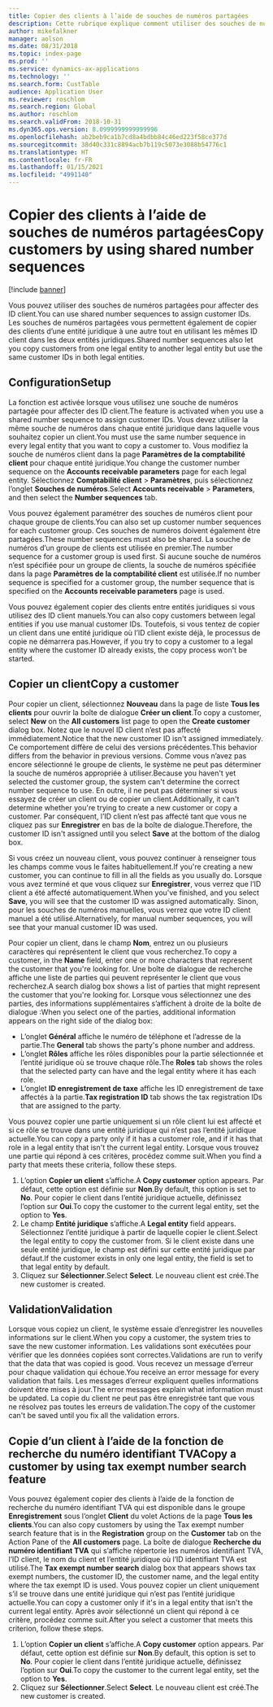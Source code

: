 ```yaml
---
title: Copier des clients à l’aide de souches de numéros partagées
description: Cette rubrique explique comment utiliser des souches de numéros partagées pour copier un client dans une autre entité juridique tout en conservant le même ID client.
author: mikefalkner
manager: aolson
ms.date: 08/31/2018
ms.topic: index-page
ms.prod: ''
ms.service: dynamics-ax-applications
ms.technology: ''
ms.search.form: CustTable
audience: Application User
ms.reviewer: roschlom
ms.search.region: Global
ms.author: roschlom
ms.search.validFrom: 2018-10-31
ms.dyn365.ops.version: 8.0999999999999996
ms.openlocfilehash: ab2beb9ca1b7cd8a4bdbb84c46ed223f58ce377d
ms.sourcegitcommit: 38d40c331c8894acb7b119c5073e3088b54776c1
ms.translationtype: HT
ms.contentlocale: fr-FR
ms.lasthandoff: 01/15/2021
ms.locfileid: "4991140"
---
```

# <a name="copy-customers-by-using-shared-number-sequences"></a><span data-ttu-id="74898-103">Copier des clients à l’aide de souches de numéros partagées</span><span class="sxs-lookup"><span data-stu-id="74898-103">Copy customers by using shared number sequences</span></span>

[!include [banner](../includes/banner.md)]

<span data-ttu-id="74898-104">Vous pouvez utiliser des souches de numéros partagées pour affecter des ID client.</span><span class="sxs-lookup"><span data-stu-id="74898-104">You can use shared number sequences to assign customer IDs.</span></span> <span data-ttu-id="74898-105">Les souches de numéros partagées vous permettent également de copier des clients d’une entité juridique à une autre tout en utilisant les mêmes ID client dans les deux entités juridiques.</span><span class="sxs-lookup"><span data-stu-id="74898-105">Shared number sequences also let you copy customers from one legal entity to another legal entity but use the same customer IDs in both legal entities.</span></span>

## <a name="setup"></a><span data-ttu-id="74898-106">Configuration</span><span class="sxs-lookup"><span data-stu-id="74898-106">Setup</span></span>

<span data-ttu-id="74898-107">La fonction est activée lorsque vous utilisez une souche de numéros partagée pour affecter des ID client.</span><span class="sxs-lookup"><span data-stu-id="74898-107">The feature is activated when you use a shared number sequence to assign customer IDs.</span></span> <span data-ttu-id="74898-108">Vous devez utiliser la même souche de numéros dans chaque entité juridique dans laquelle vous souhaitez copier un client.</span><span class="sxs-lookup"><span data-stu-id="74898-108">You must use the same number sequence in every legal entity that you want to copy a customer to.</span></span> <span data-ttu-id="74898-109">Vous modifiez la souche de numéros client dans la page **Paramètres de la comptabilité client** pour chaque entité juridique.</span><span class="sxs-lookup"><span data-stu-id="74898-109">You change the customer number sequence on the **Accounts receivable parameters** page for each legal entity.</span></span> <span data-ttu-id="74898-110">Sélectionnez **Comptabilité client** \> **Paramètres**, puis sélectionnez l’onglet **Souches de numéros**.</span><span class="sxs-lookup"><span data-stu-id="74898-110">Select **Accounts receivable** \> **Parameters**, and then select the **Number sequences** tab.</span></span>

<span data-ttu-id="74898-111">Vous pouvez également paramétrer des souches de numéros client pour chaque groupe de clients.</span><span class="sxs-lookup"><span data-stu-id="74898-111">You can also set up customer number sequences for each customer group.</span></span> <span data-ttu-id="74898-112">Ces souches de numéros doivent également être partagées.</span><span class="sxs-lookup"><span data-stu-id="74898-112">These number sequences must also be shared.</span></span> <span data-ttu-id="74898-113">La souche de numéros d’un groupe de clients est utilisée en premier.</span><span class="sxs-lookup"><span data-stu-id="74898-113">The number sequence for a customer group is used first.</span></span> <span data-ttu-id="74898-114">Si aucune souche de numéros n’est spécifiée pour un groupe de clients, la souche de numéros spécifiée dans la page **Paramètres de la comptabilité client** est utilisée.</span><span class="sxs-lookup"><span data-stu-id="74898-114">If no number sequence is specified for a customer group, the number sequence that is specified on the **Accounts receivable parameters** page is used.</span></span>

<span data-ttu-id="74898-115">Vous pouvez également copier des clients entre entités juridiques si vous utilisez des ID client manuels.</span><span class="sxs-lookup"><span data-stu-id="74898-115">You can also copy customers between legal entities if you use manual customer IDs.</span></span> <span data-ttu-id="74898-116">Toutefois, si vous tentez de copier un client dans une entité juridique où l’ID client existe déjà, le processus de copie ne démarrera pas.</span><span class="sxs-lookup"><span data-stu-id="74898-116">However, if you try to copy a customer to a legal entity where the customer ID already exists, the copy process won't be started.</span></span>

## <a name="copy-a-customer"></a><span data-ttu-id="74898-117">Copier un client</span><span class="sxs-lookup"><span data-stu-id="74898-117">Copy a customer</span></span>

<span data-ttu-id="74898-118">Pour copier un client, sélectionnez **Nouveau** dans la page de liste **Tous les clients** pour ouvrir la boîte de dialogue **Créer un client**.</span><span class="sxs-lookup"><span data-stu-id="74898-118">To copy a customer, select **New** on the **All customers** list page to open the **Create customer** dialog box.</span></span> <span data-ttu-id="74898-119">Notez que le nouvel ID client n’est pas affecté immédiatement.</span><span class="sxs-lookup"><span data-stu-id="74898-119">Notice that the new customer ID isn't assigned immediately.</span></span> <span data-ttu-id="74898-120">Ce comportement diffère de celui des versions précédentes.</span><span class="sxs-lookup"><span data-stu-id="74898-120">This behavior differs from the behavior in previous versions.</span></span> <span data-ttu-id="74898-121">Comme vous n’avez pas encore sélectionné le groupe de clients, le système ne peut pas déterminer la souche de numéros appropriée à utiliser.</span><span class="sxs-lookup"><span data-stu-id="74898-121">Because you haven't yet selected the customer group, the system can't determine the correct number sequence to use.</span></span> <span data-ttu-id="74898-122">En outre, il ne peut pas déterminer si vous essayez de créer un client ou de copier un client.</span><span class="sxs-lookup"><span data-stu-id="74898-122">Additionally, it can't determine whether you're trying to create a new customer or copy a customer.</span></span> <span data-ttu-id="74898-123">Par conséquent, l’ID client n’est pas affecté tant que vous ne cliquez pas sur **Enregistrer** en bas de la boîte de dialogue.</span><span class="sxs-lookup"><span data-stu-id="74898-123">Therefore, the customer ID isn't assigned until you select **Save** at the bottom of the dialog box.</span></span>

<span data-ttu-id="74898-124">Si vous créez un nouveau client, vous pouvez continuer à renseigner tous les champs comme vous le faites habituellement.</span><span class="sxs-lookup"><span data-stu-id="74898-124">If you're creating a new customer, you can continue to fill in all the fields as you usually do.</span></span> <span data-ttu-id="74898-125">Lorsque vous avez terminé et que vous cliquez sur **Enregistrer**, vous verrez que l’ID client a été affecté automatiquement.</span><span class="sxs-lookup"><span data-stu-id="74898-125">When you've finished, and you select **Save**, you will see that the customer ID was assigned automatically.</span></span> <span data-ttu-id="74898-126">Sinon, pour les souches de numéros manuelles, vous verrez que votre ID client manuel a été utilisé.</span><span class="sxs-lookup"><span data-stu-id="74898-126">Alternatively, for manual number sequences, you will see that your manual customer ID was used.</span></span>

<span data-ttu-id="74898-127">Pour copier un client, dans le champ **Nom**, entrez un ou plusieurs caractères qui représentent le client que vous recherchez.</span><span class="sxs-lookup"><span data-stu-id="74898-127">To copy a customer, in the **Name** field, enter one or more characters that represent the customer that you're looking for.</span></span> <span data-ttu-id="74898-128">Une boîte de dialogue de recherche affiche une liste de parties qui peuvent représenter le client que vous recherchez.</span><span class="sxs-lookup"><span data-stu-id="74898-128">A search dialog box shows a list of parties that might represent the customer that you're looking for.</span></span> <span data-ttu-id="74898-129">Lorsque vous sélectionnez une des parties, des informations supplémentaires s’affichent à droite de la boîte de dialogue :</span><span class="sxs-lookup"><span data-stu-id="74898-129">When you select one of the parties, additional information appears on the right side of the dialog box:</span></span>

- <span data-ttu-id="74898-130">L’onglet **Général** affiche le numéro de téléphone et l’adresse de la partie.</span><span class="sxs-lookup"><span data-stu-id="74898-130">The **General** tab shows the party's phone number and address.</span></span>
- <span data-ttu-id="74898-131">L’onglet **Rôles** affiche les rôles disponibles pour la partie sélectionnée et l’entité juridique où se trouve chaque rôle.</span><span class="sxs-lookup"><span data-stu-id="74898-131">The **Roles** tab shows the roles that the selected party can have and the legal entity where it has each role.</span></span>
- <span data-ttu-id="74898-132">L’onglet **ID enregistrement de taxe** affiche les ID enregistrement de taxe affectés à la partie.</span><span class="sxs-lookup"><span data-stu-id="74898-132">**Tax registration ID** tab shows the tax registration IDs that are assigned to the party.</span></span>

<span data-ttu-id="74898-133">Vous pouvez copier une partie uniquement si un rôle client lui est affecté et si ce rôle se trouve dans une entité juridique qui n’est pas l’entité juridique actuelle.</span><span class="sxs-lookup"><span data-stu-id="74898-133">You can copy a party only if it has a customer role, and if it has that role in a legal entity that isn't the current legal entity.</span></span> <span data-ttu-id="74898-134">Lorsque vous trouvez une partie qui répond à ces critères, procédez comme suit.</span><span class="sxs-lookup"><span data-stu-id="74898-134">When you find a party that meets these criteria, follow these steps.</span></span>

1. <span data-ttu-id="74898-135">L’option **Copier un client** s’affiche.</span><span class="sxs-lookup"><span data-stu-id="74898-135">A **Copy customer** option appears.</span></span> <span data-ttu-id="74898-136">Par défaut, cette option est définie sur **Non**.</span><span class="sxs-lookup"><span data-stu-id="74898-136">By default, this option is set to **No**.</span></span> <span data-ttu-id="74898-137">Pour copier le client dans l’entité juridique actuelle, définissez l’option sur **Oui**.</span><span class="sxs-lookup"><span data-stu-id="74898-137">To copy the customer to the current legal entity, set the option to **Yes**.</span></span> 
2. <span data-ttu-id="74898-138">Le champ **Entité juridique** s’affiche.</span><span class="sxs-lookup"><span data-stu-id="74898-138">A **Legal entity** field appears.</span></span> <span data-ttu-id="74898-139">Sélectionnez l’entité juridique à partir de laquelle copier le client.</span><span class="sxs-lookup"><span data-stu-id="74898-139">Select the legal entity to copy the customer from.</span></span> <span data-ttu-id="74898-140">Si le client existe dans une seule entité juridique, le champ est défini sur cette entité juridique par défaut.</span><span class="sxs-lookup"><span data-stu-id="74898-140">If the customer exists in only one legal entity, the field is set to that legal entity by default.</span></span>
3. <span data-ttu-id="74898-141">Cliquez sur **Sélectionner**.</span><span class="sxs-lookup"><span data-stu-id="74898-141">Select **Select**.</span></span> <span data-ttu-id="74898-142">Le nouveau client est créé.</span><span class="sxs-lookup"><span data-stu-id="74898-142">The new customer is created.</span></span>

## <a name="validation"></a><span data-ttu-id="74898-143">Validation</span><span class="sxs-lookup"><span data-stu-id="74898-143">Validation</span></span>

<span data-ttu-id="74898-144">Lorsque vous copiez un client, le système essaie d’enregistrer les nouvelles informations sur le client.</span><span class="sxs-lookup"><span data-stu-id="74898-144">When you copy a customer, the system tries to save the new customer information.</span></span> <span data-ttu-id="74898-145">Les validations sont exécutées pour vérifier que les données copiées sont correctes.</span><span class="sxs-lookup"><span data-stu-id="74898-145">Validations are run to verify that the data that was copied is good.</span></span> <span data-ttu-id="74898-146">Vous recevez un message d’erreur pour chaque validation qui échoue.</span><span class="sxs-lookup"><span data-stu-id="74898-146">You receive an error message for every validation that fails.</span></span> <span data-ttu-id="74898-147">Les messages d’erreur expliquent quelles informations doivent être mises à jour.</span><span class="sxs-lookup"><span data-stu-id="74898-147">The error messages explain what information must be updated.</span></span> <span data-ttu-id="74898-148">La copie du client ne peut pas être enregistrée tant que vous ne résolvez pas toutes les erreurs de validation.</span><span class="sxs-lookup"><span data-stu-id="74898-148">The copy of the customer can't be saved until you fix all the validation errors.</span></span>

## <a name="copy-a-customer-by-using-tax-exempt-number-search-feature"></a><span data-ttu-id="74898-149">Copie d’un client à l’aide de la fonction de recherche du numéro identifiant TVA</span><span class="sxs-lookup"><span data-stu-id="74898-149">Copy a customer by using tax exempt number search feature</span></span>

<span data-ttu-id="74898-150">Vous pouvez également copier des clients à l’aide de la fonction de recherche du numéro identifiant TVA qui est disponible dans le groupe **Enregistrement** sous l’onglet **Client** du volet Actions de la page **Tous les clients**.</span><span class="sxs-lookup"><span data-stu-id="74898-150">You can also copy customers by using the Tax exempt number search feature that is in the **Registration** group on the **Customer** tab on the Action Pane of the **All customers** page.</span></span> <span data-ttu-id="74898-151">La boîte de dialogue **Recherche du numéro identifiant TVA** qui s’affiche répertorie les numéros identifiant TVA, l’ID client, le nom du client et l’entité juridique où l’ID identifiant TVA est utilisé.</span><span class="sxs-lookup"><span data-stu-id="74898-151">The **Tax exempt number search** dialog box that appears shows tax exempt numbers, the customer ID, the customer name, and the legal entity where the tax exempt ID is used.</span></span> <span data-ttu-id="74898-152">Vous pouvez copier un client uniquement s’il se trouve dans une entité juridique qui n’est pas l’entité juridique actuelle.</span><span class="sxs-lookup"><span data-stu-id="74898-152">You can copy a customer only if it's in a legal entity that isn't the current legal entity.</span></span> <span data-ttu-id="74898-153">Après avoir sélectionné un client qui répond à ce critère, procédez comme suit.</span><span class="sxs-lookup"><span data-stu-id="74898-153">After you select a customer that meets this criterion, follow these steps.</span></span>

1. <span data-ttu-id="74898-154">L’option **Copier un client** s’affiche.</span><span class="sxs-lookup"><span data-stu-id="74898-154">A **Copy customer** option appears.</span></span> <span data-ttu-id="74898-155">Par défaut, cette option est définie sur **Non**.</span><span class="sxs-lookup"><span data-stu-id="74898-155">By default, this option is set to **No**.</span></span> <span data-ttu-id="74898-156">Pour copier le client dans l’entité juridique actuelle, définissez l’option sur **Oui**.</span><span class="sxs-lookup"><span data-stu-id="74898-156">To copy the customer to the current legal entity, set the option to **Yes**.</span></span> 
2. <span data-ttu-id="74898-157">Cliquez sur **Sélectionner**.</span><span class="sxs-lookup"><span data-stu-id="74898-157">Select **Select**.</span></span> <span data-ttu-id="74898-158">Le nouveau client est créé.</span><span class="sxs-lookup"><span data-stu-id="74898-158">The new customer is created.</span></span>
